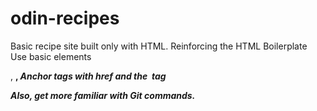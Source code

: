 # odin-recipes
Basic recipe site built only with HTML.
Reinforcing the HTML Boilerplate
Use basic elements <p>, <strong>, <em>
Anchor tags with href and the <img> tag

Also, get more familiar with Git commands.
